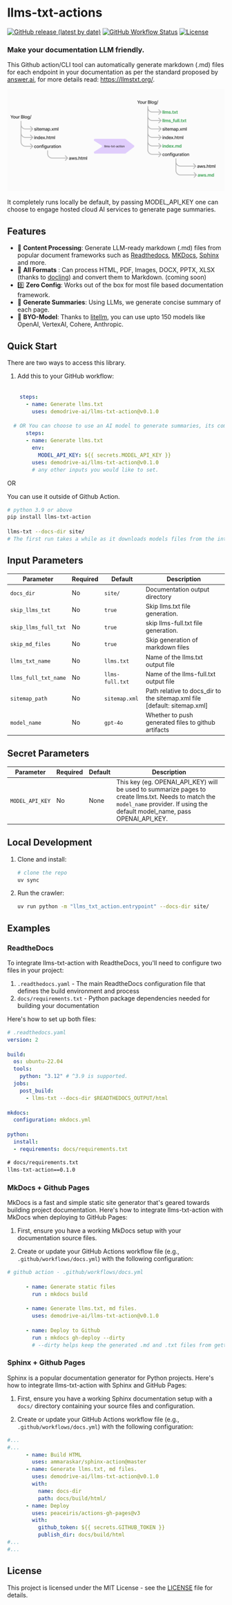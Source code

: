 # llms-txt-actions

[![GitHub release (latest by date)](https://img.shields.io/github/v/release/your-org/docs-actions)](https://github.com/your-org/docs-actions/releases)
[![GitHub Workflow Status](https://img.shields.io/github/actions/workflow/status/demodrive-ai/llms-txt-action/ci.yml?branch=main)](https://github.com/demodrive-ai/llms-txt-actions/actions)
[![License](https://img.shields.io/github/license/demodrive-ai/llms-txt-actions)](LICENSE)


### Make your documentation LLM friendly.

This Github action/CLI tool can automatically generate markdown (.md) files for each endpoint in your documentation as per the standard proposed by [answer.ai](https://www.answer.ai/), for more details read: https://llmstxt.org/.

![File Structure](docs/file_structure.png)

It completely runs locally be default, by passing MODEL_API_KEY one can choose to engage hosted cloud AI services to generate page summaries.

## Features

- 📄 **Content Processing**: Generate LLM-ready markdown (.md) files from popular document frameworks such as [Readthedocs](https://readthedocs.io/), [MKDocs](https://www.mkdocs.org/), [Sphinx](https://www.sphinx-doc.org/en/master/index.html#) and more.
- 🌈 **All Formats** : Can process HTML, PDF, Images, DOCX, PPTX, XLSX (thanks to [docling](https://github.com/DS4SD/docling)) and convert them to Markdown. (coming soon)
- 0️⃣ **Zero Config**: Works out of the box for most file based documentation framework.
- 💾 **Generate Summaries**: Using LLMs, we generate concise summary of each page.
- 📕 **BYO-Model**: Thanks to [litellm](https://github.com/BerriAI/litellm), you can use upto 150 models like OpenAI, VertexAI, Cohere, Anthropic.


## Quick Start

There are two ways to access this library.

1. Add this to your GitHub workflow:

```yaml

    steps:
      - name: Generate llms.txt
        uses: demodrive-ai/llms-txt-action@v0.1.0

  # OR You can choose to use an AI model to generate summaries, its completely optional.
      steps:
      - name: Generate llms.txt
        env:
          MODEL_API_KEY: ${{ secrets.MODEL_API_KEY }}
        uses: demodrive-ai/llms-txt-action@v0.1.0
        # any other inputs you would like to set.
```
OR

You can use it outside of Github Action.

```bash
# python 3.9 or above
pip install llms-txt-action

llms-txt --docs-dir site/
# The first run takes a while as it downloads models files from the intrnet.
```

## Input Parameters
| Parameter           | Required | Default    | Description                                  |
|---------------------|----------|------------|----------------------------------------------|
| `docs_dir`          | No       | `site/`    | Documentation output directory               |
| `skip_llms_txt`     | No       | `true`     | Skip llms.txt file generation.                   |
| `skip_llms_full_txt` | No  | `true`     | skip llms-full.txt file generation.              |
| `skip_md_files`     | No       | `true`     | Skip generation of markdown files                |
| `llms_txt_name`     | No       | `llms.txt` | Name of the llms.txt output file             |
| `llms_full_txt_name`| No       | `llms-full.txt` | Name of the llms-full.txt output file   |
| `sitemap_path`      | No       | `sitemap.xml` | Path relative to docs_dir to the sitemap.xml file [default: sitemap.xml] |
| `model_name`        | No       | `gpt-4o`    | Whether to push generated files to github artifacts |




## Secret Parameters
| Parameter           | Required | Default    | Description                                 |
|---------------------|----------|------------|----------------------------------------------|
| `MODEL_API_KEY`          | No       | None    | This key (eg. OPENAI_API_KEY) will be used to summarize pages to create llms.txt. Needs to match the `model_name` provider. If using the default model_name, pass OPENAI_API_KEY.                |




## Local Development

1. Clone and install:

   ```bash
   # clone the repo
   uv sync
   ```

1. Run the crawler:

   ```bash
   uv run python -m "llms_txt_action.entrypoint" --docs-dir site/
   ```

## Examples

### ReadtheDocs

To integrate llms-txt-action with ReadtheDocs, you'll need to configure two files in your project:

1. `.readthedocs.yaml` - The main ReadtheDocs configuration file that defines the build environment and process
2. `docs/requirements.txt` - Python package dependencies needed for building your documentation

Here's how to set up both files:

```yaml
# .readthedocs.yaml
version: 2

build:
  os: ubuntu-22.04
  tools:
    python: "3.12" # ^3.9 is supported.
  jobs:
    post_build:
      - llms-txt --docs-dir $READTHEDOCS_OUTPUT/html

mkdocs:
  configuration: mkdocs.yml

python:
  install:
  - requirements: docs/requirements.txt

```

```txt
# docs/requirements.txt
llms-txt-action==0.1.0
```

### MkDocs + Github Pages

MkDocs is a fast and simple static site generator that's geared towards building project documentation. Here's how to integrate llms-txt-action with MkDocs when deploying to GitHub Pages:

1. First, ensure you have a working MkDocs setup with your documentation source files.

2. Create or update your GitHub Actions workflow file (e.g., `.github/workflows/docs.yml`) with the following configuration:


```yaml
# github action - .github/workflows/docs.yml

      - name: Generate static files
        run : mkdocs build

      - name: Generate llms.txt, md files.
        uses: demodrive-ai/llms-txt-action@v0.1.0

      - name: Deploy to Github
        run : mkdocs gh-deploy --dirty
        # --dirty helps keep the generated .md and .txt files from getting deleted.
```

### Sphinx + Github Pages
Sphinx is a popular documentation generator for Python projects. Here's how to integrate llms-txt-action with Sphinx and GitHub Pages:

1. First, ensure you have a working Sphinx documentation setup with a `docs/` directory containing your source files and configuration.

2. Create or update your GitHub Actions workflow file (e.g., `.github/workflows/docs.yml`) with the following configuration:

```yaml
#...
#...
      - name: Build HTML
        uses: ammaraskar/sphinx-action@master
      - name: Generate llms.txt, md files.
        uses: demodrive-ai/llms-txt-action@v0.1.0
        with:
          name: docs-dir
          path: docs/build/html/
      - name: Deploy
        uses: peaceiris/actions-gh-pages@v3
        with:
          github_token: ${{ secrets.GITHUB_TOKEN }}
          publish_dir: docs/build/html
#...
#...
```

## License

This project is licensed under the MIT License - see the [LICENSE](LICENSE) file for details.

